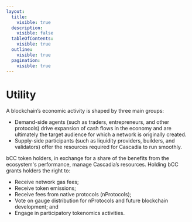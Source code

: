 ```yaml
---
layout:
  title:
    visible: true
  description:
    visible: false
  tableOfContents:
    visible: true
  outline:
    visible: true
  pagination:
    visible: true
---
```


# Utility

A blockchain’s economic activity is shaped by three main groups:

* Demand-side agents (such as traders, entrepreneurs, and other protocols) drive expansion of cash flows in the economy and are ultimately the target audience for which a network is originally created.
* Supply-side participants (such as liquidity providers, builders, and validators) offer the resources required for Cascadia to run smoothly.



bCC token holders, in exchange for a share of the benefits from the ecosystem's performance, manage Cascadia’s resources.  Holding bCC grants holders the right to:

* Receive network gas fees;
* Receive token emissions;
* Receive fees from native protocols (nProtocols);
* Vote on gauge distribution for nProtocols and future blockchain development; and
* Engage in participatory tokenomics activities.
